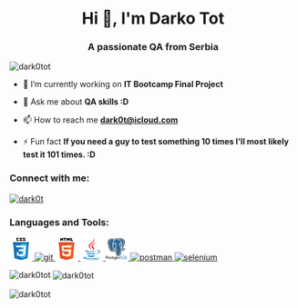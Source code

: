 <h1 align="center">Hi 👋, I'm Darko Tot</h1>
<h3 align="center">A passionate QA from Serbia</h3>

<p align="left"> <img src="https://komarev.com/ghpvc/?username=dark0tot&label=Profile%20views&color=0e75b6&style=flat" alt="dark0tot" /> </p>

- 🔭 I’m currently working on **IT Bootcamp Final Project**

- 💬 Ask me about **QA skills :D**

- 📫 How to reach me **dark0t@icloud.com**

- ⚡ Fun fact **If you need a guy to test something 10 times I'll most likely test it 101 times. :D**

<h3 align="left">Connect with me:</h3>
<p align="left">
<a href="https://linkedin.com/in/dark0t" target="blank"><img align="center" src="https://raw.githubusercontent.com/rahuldkjain/github-profile-readme-generator/master/src/images/icons/Social/linked-in-alt.svg" alt="dark0t" height="30" width="40" /></a>
</p>

<h3 align="left">Languages and Tools:</h3>
<p align="left"> <a href="https://www.w3schools.com/css/" target="_blank" rel="noreferrer"> <img src="https://raw.githubusercontent.com/devicons/devicon/master/icons/css3/css3-original-wordmark.svg" alt="css3" width="40" height="40"/> </a> <a href="https://git-scm.com/" target="_blank" rel="noreferrer"> <img src="https://www.vectorlogo.zone/logos/git-scm/git-scm-icon.svg" alt="git" width="40" height="40"/> </a> <a href="https://www.w3.org/html/" target="_blank" rel="noreferrer"> <img src="https://raw.githubusercontent.com/devicons/devicon/master/icons/html5/html5-original-wordmark.svg" alt="html5" width="40" height="40"/> </a> <a href="https://www.java.com" target="_blank" rel="noreferrer"> <img src="https://raw.githubusercontent.com/devicons/devicon/master/icons/java/java-original.svg" alt="java" width="40" height="40"/> </a> <a href="https://www.postgresql.org" target="_blank" rel="noreferrer"> <img src="https://raw.githubusercontent.com/devicons/devicon/master/icons/postgresql/postgresql-original-wordmark.svg" alt="postgresql" width="40" height="40"/> </a> <a href="https://postman.com" target="_blank" rel="noreferrer"> <img src="https://www.vectorlogo.zone/logos/getpostman/getpostman-icon.svg" alt="postman" width="40" height="40"/> </a> <a href="https://www.selenium.dev" target="_blank" rel="noreferrer"> <img src="https://raw.githubusercontent.com/detain/svg-logos/780f25886640cef088af994181646db2f6b1a3f8/svg/selenium-logo.svg" alt="selenium" width="40" height="40"/> </a> </p>

<p><img align="left" src="https://github-readme-stats.vercel.app/api/top-langs?username=dark0tot&show_icons=true&locale=en&layout=compact" alt="dark0tot" /></p>

<p>&nbsp;<img align="center" src="https://github-readme-stats.vercel.app/api?username=dark0tot&show_icons=true&locale=en" alt="dark0tot" /></p>

<p><img align="center" src="https://github-readme-streak-stats.herokuapp.com/?user=dark0tot&" alt="dark0tot" /></p>

